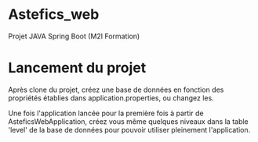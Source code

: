 # Astefics_web
Projet JAVA Spring Boot (M2I Formation)

# Lancement du projet

Après clone du projet, créez une base de données en fonction des propriétés établies dans application.properties, ou changez les.

Une fois l'application lancée pour la première fois à partir de AsteficsWebApplication, créez vous même quelques niveaux dans la table 'level' de la base de données pour pouvoir utiliser pleinement l'application. 
